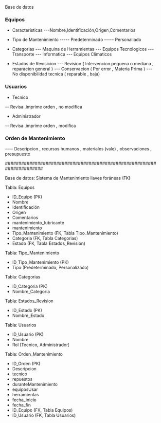 

 Base de datos

### Equipos
* Caracteristicas
---Nombre,Identificación,Origen,Comentarios

* Tipo de Mantenimiento 
----- Predeterminado
----- Personaliado

* Categorias
--- Maquina de Herramientas
--- Equipos Tecnologicos
--- Transporte
--- Informatica
--- Equipos Climaticos 

* Estados de Revisicion 
--- Revision ( Intervencion pequena o mediana , reparacion general )
--- Conservacion ( Por error , Materia Prima )
--- No disponibilidad tecnica ( reparable , baja)

### Usuarios

* Tecnico 

-- Revisa ,imprime orden , no modifica

* Administrador 

-- Revisa ,imprime orden , modifica

### Orden de Mantenimiento
---- Descripcion , recursos humanos , materiales (vale) , observaciones , presupuesto


######################################################################

Base de datos: Sistema de Mantenimiento
llaves foráneas (FK)

Tabla: Equipos
- ID_Equipo (PK)
- Nombre
- Identificación
- Origen
- Comentarios
- mantenimiento_lubricante
- mantenimiento
- Tipo_Mantenimiento (FK, Tabla Tipo_Mantenimiento)
- Categoria (FK, Tabla Categorias)
- Estado (FK, Tabla Estados_Revision)

Tabla: Tipo_Mantenimiento
- ID_Tipo_Mantenimiento (PK)
- Tipo (Predeterminado, Personalizado)

Tabla: Categorias
- ID_Categoria (PK)
- Nombre_Categoria

Tabla: Estados_Revision
- ID_Estado (PK)
- Nombre_Estado

Tabla: Usuarios
- ID_Usuario (PK)
- Nombre
- Rol (Tecnico, Administrador)

Tabla: Orden_Mantenimiento
- ID_Orden (PK)
- Descripcion
- tecnico
- repuestos
- duranteMantenimiento
- equiposUsar
- herramientas
- fecha_inicio
- fecha_fin
- ID_Equipo (FK, Tabla Equipos)
- ID_Usuario (FK, Tabla Usuarios)





